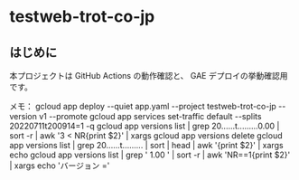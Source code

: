 # testweb-trot-co-jp

## はじめに
本プロジェクトは GitHub Actions の動作確認と、
GAE デプロイの挙動確認用です。

メモ：
gcloud app deploy --quiet app.yaml --project testweb-trot-co-jp --version v1 --promote
gcloud app services set-traffic default --splits 20220711t200914=1 -q
gcloud app versions list | grep 20......t.........0.00 | sort -r | awk '3 < NR{print $2}' | xargs gcloud app versions delete
gcloud app versions list | grep 20......t......... | sort | head | awk '{print $2}' | xargs echo
gcloud app versions list | grep ' 1.00 ' | sort -r | awk 'NR==1{print $2}' | xargs echo 'バージョン ='